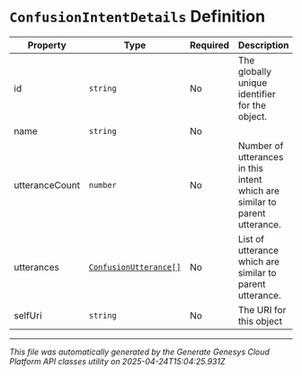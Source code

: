 # `ConfusionIntentDetails` Definition

| Property | Type | Required | Description |
|----------|------|----------|-------------|
| id | `string` | No | The globally unique identifier for the object. |
| name | `string` | No |  |
| utteranceCount | `number` | No | Number of utterances in this intent which are similar to parent utterance. |
| utterances | [`ConfusionUtterance[]`](confusionutterance-definition.md) | No | List of utterance which are similar to parent utterance. |
| selfUri | `string` | No | The URI for this object |

---

*This file was automatically generated by the Generate Genesys Cloud Platform API classes utility on 2025-04-24T15:04:25.931Z*